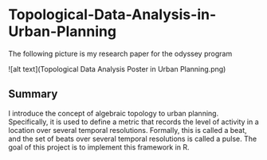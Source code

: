 # Topological-Data-Analysis-in-Urban-Planning

The following picture is my research paper for the odyssey program

![alt text](Topological Data Analysis Poster in Urban Planning.png)

## Summary
I introduce the concept of algebraic topology to urban planning. Specifically, it is used to define a metric that records the level of activity in a location over several temporal resolutions. Formally, this is called a beat, and the set of beats over several temporal resolutions is called a pulse. The goal of this project is to implement this framework in R.
